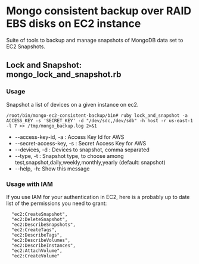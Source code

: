 # Mongo consistent backup over RAID EBS disks on EC2 instance

Suite of tools to backup and manage snapshots of MongoDB data set to EC2 Snapshots.

## Lock and Snapshot: mongo_lock_and_snapshot.rb

### Usage

Snapshot a list of devices on a given instance on ec2.

```shell
/root/bin/mongo-ec2-consistent-backup/bin# ruby lock_and_snapshot -a ACCESS_KEY -s 'SECRET_KEY' -d "/dev/sdc,/dev/sdb" -h host -r us-east-1 -l 7 >> /tmp/mongo_backup.log 2>&1
```

* --access-key-id, -a :   Access Key Id for AWS
* --secret-access-key, -s :   Secret Access Key for AWS
* --devices, -d :   Devices to snapshot, comma separated
* --type, -t :   Snapshot type, to choose among test,snapshot,daily,weekly,monthly,yearly (default: snapshot)
* --help, -h:   Show this message

### Usage with IAM

If you use IAM for your authentication in EC2, here is a probably up to date list of the permissions you need to grant:

```
  "ec2:CreateSnapshot",
  "ec2:DeleteSnapshot",
  "ec2:DescribeSnapshots",
  "ec2:CreateTags",
  "ec2:DescribeTags",
  "ec2:DescribeVolumes",
  "ec2:DescribeInstances",
  "ec2:AttachVolume",
  "ec2:CreateVolume"
```
